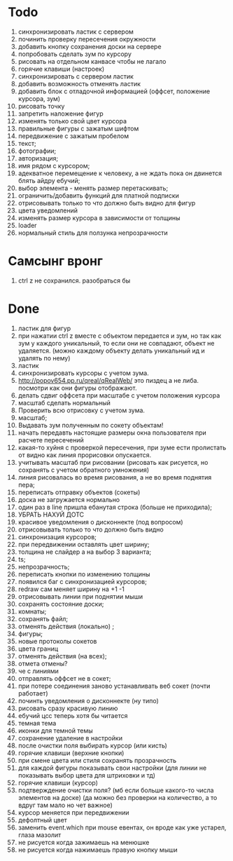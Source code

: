 # Todo

1.  синхронизировать ластик с сервером
2.  починить проверку пересечения окружности
3.  добавить кнопку сохранения доски на сервере
4.  попробовать сделать зум по курсору
5.  рисовать на отдельном канвасе чтобы не лагало
6.  горячие клавиши (настроек)
7.  синхронизировать с сервером ластик
8.  добавить возможность отменять ластик
9.  добавить блок с отладочной информацией (оффсет, положение курсора, зум)
10. рисовать точку
11. запретить наложение фигур
12. изменять только свой цвет курсора
13. правильные фигуры с зажатым шифтом
14. передвижение с зажатым пробелом
15. текст;
16. фотографии;
17. авторизация;
18. имя рядом с курсором;
19. адекватное перемещение к человеку, а не ждать пока он двинется блять айдру ебучий;
20. выбор элемента - менять размер перетаскивать;
21. ограничить/добавить функций для платной подписки
22. отрисовывать только то что должно быть видно для фигур
23. цвета уведомлений
24. изменять размер курсора в зависимости от толщины
25. loader
26. нормальный стиль для ползунка непрозрачности

# Самсынг вронг

1. ctrl z не сохранился. разобраться бы

# Done

1.  ластик для фигур
2.  при нажатии ctrl z вместе с объектом передается и зум, но так как зум у каждого уникальный, то если они не совпадают, объект не удаляется. (можно каждому объекту делать уникальный ид и удалять по нему)
3.  ластик
4.  синхронизировать курсоры с учетом зума.
5.  http://popov654.pp.ru/qreal/qRealWeb/ это пиздец а не либа. посмотри как они фигуры отображают.
6.  делать сдвиг оффсета при масштабе с учетом положения курсора
7.  масштаб сделать нормальный
8.  Проверить всю отрисовку с учетом зума.
9.  масштаб;
10. Выдавать зум полученным по сокету объектам!
11. начать передавть настоящие размеры окна пользователя при расчете пересечений
12. какая-то хуйня с проверкой пересечения, при зуме ести пролистать от видно как линия прорисовки опускается.
13. учитывать масштаб при рисовании (рисовать как рисуется, но сохранять с учетом обратного умножения)
14. линия рисовалась во время рисования, а не во время поднятия пера;
15. переписать отправку объектов (сокеты)
16. доска не загружается нормально
17. один раз в line пришла ебанутая строка (больше не приходила);
18. УБРАТЬ НАХУЙ ДОТС
19. красивое уведомления о дисконнекте (под вопросом)
20. отрисовывать только то что должно быть видно
21. синхронизация курсоров;
22. при передвижении оставлять цвет ширину;
23. толщина не слайдер а на выбор 3 варианта;
24. ts;
25. непрозрачность;
26. переписать кнопки по изменению толщины
27. появился баг с синхронизацией курсоров;
28. redraw сам меняет ширину на +1 -1
29. отрисовывать линии при поднятии мыши
30. сохранять состояние доски;
31. комнаты;
32. сохранять файл;
33. отменять действия (локально) ;
34. фигуры;
35. новые протоколы сокетов
36. цвета границ
37. отменять действия (на всех);
38. отмета отмены?
39. че с линиями
40. отправлять оффсет не в сокет;
41. при потере соединения заново устанавливать веб сокет (почти работает)
42. починть уведомления о дисконнекте (ну типо)
43. рисовать сразу красивую линию
44. ебучий цсс теперь хотя бы читается
45. темная тема
46. иконки для темной темы
47. сохранение удаление в настройки
48. после очистки поля выбирать курсор (или кисть)
49. горячие клавиши (верхние кнопки)
50. при смене цвета или стиля сохранять прозрачность
51. для каждой фигуры показывать свои настройки (для линии не показывать выбор цвета для штриховки и тд)
52. горячие клавиши (курсор)
53. подтверждение очистки поля? (мб если больше какого-то числа элементов на доске) (да можно без проверки на количество, а то вдруг там мало но чет важное)
54. курсор меняется при передвижении
55. дефолтный цвет
56. заменить event.which при mouse евентах, он вроде как уже устарел, глаза мазолит
57. не рисуется когда зажимаешь на менюшке
58. не рисуется когда нажимаешь правую кнопку мыши
